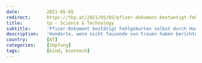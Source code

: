 ```yaml
---
date:          2021-05-05
redirect:      https://tkp.at/2021/05/05/pfizer-dokument-bestaetigt-fehlgeburten-selbst-durch-haut-kontakt-mit-geimpften/
title:         tp - Science & Technology
subtitle:      'Pfizer-Dokument bestätigt Fehlgeburten selbst durch Haut-Kontakt mit Geimpften'
description:   'Hunderte, wenn nicht Tausende von Frauen haben berichtet, dass sie unregelmäßige Blutungen/Gerinnungsstörungen erlitten haben, nachdem sie einen der mRNA-Covid-Impfstoffe erhalten hatten. Dazu kommen Hunderte von anderen Berichten über Fehlgeburten. Das soll aber den Berichten zufolge sowie einem Dokument von Pfizer selbst nicht nur nach einer Impfung, sondern sogar nach Kontakt mit Geimpften passiert sein. Klingt …'
country:       [AT]
categories:    [Impfung]
tags:          [kind, biontech]
---
```

